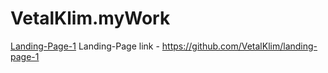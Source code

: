 # VetalKlim.myWork

[Landing-Page-1](https://vetalklim.github.io/landing-page-1/ "landing-page-1")     Landing-Page link  - https://github.com/VetalKlim/landing-page-1
